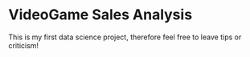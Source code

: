 # VideoGame Sales Analysis
This is my first data science project, therefore feel free to leave tips or criticism!
